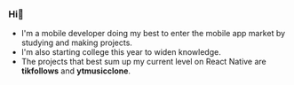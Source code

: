 ### Hi👋
-  I'm a mobile developer doing my best to enter the mobile app market by studying and making projects.
-  I'm also starting college this year to widen knowledge.
-  The projects that best sum up my current level on React Native are **tikfollows** and **ytmusicclone**.

<!--![GitHub Stats](https://github-readme-stats.vercel.app/api?username=felipeosouza&theme=radical)
<!--
**felipeosouza/felipeosouza** is a ✨ _special_ ✨ repository because its `README.md` (this file) appears on your GitHub profile.

Here are some ideas to get you started:

- 🔭 I’m currently working on ...
- 🌱 I’m currently learning ...
- 👯 I’m looking to collaborate on ...
- 🤔 I’m looking for help with ...
- 💬 Ask me about ...
- 📫 How to reach me: ...
- 😄 Pronouns: ...
- ⚡ Fun fact: ...

Me chamo Felipe, sempre fui apaixonado por tudo que envolve tecnologia. principalmente computação, e em 2021 decidi escolher uma área para seguir, sendo a mobile a que mais me chamou atenção. Comecei então um curso na Udemy mas por gostar de aprender enquanto faço peguei um projeto prático de um cliente para ganhar experiência, o que foi possível, ou ao menos muito facilitado pelo meu nível de inglês e paixão pela resolução de problemas, independente da linguagem. No momento tenho realizado projetos de treino, como um clone do app de música que utilizo, para me habituar à novas tecnologias, e apesar de não estar cursando ensino superior, entrarei nesse semestre pelo Enem.
Além de querer muito ingressar no mundo corporativo para ter contato com programadores experientes e entender as melhores práticas utilizadas no alto desempenho, me atraiu a variedade de parceiros atendidos pela Bravi, pois tenho vontade de me expor a diferentes problemas para ampliar minha visão, visto que atuei apenas algumas das diversas possibilidades do ramo.
Hi! I'm a React Native Developer looking for a job where I can solve different problems and learn on a daily basis.
I have always been a huge fan of technology and last year I dove deep into React Native and made my first real project, which is an app I made for a client as a freelancer, already published to PlayStore, with WebView's, Native Modules, Redux, MongoDB Realm Functions and more, all that just by reading docs and searching about errors in english.
Now I'm looking forward to join a company where I can work on bigger projects and get real job experience. I'm a fast learner and I love to learn by practicing, as I've done with english, React Native itself and many other things in my life. I'm also beggining to do some things in web development, because I feel it is an important knowledge overall.
Please feel free to contact me anywhere, I'll make sure you don't regret it!
-->
